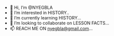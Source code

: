 - 👋 Hi, I’m @NYEGBLA
- 👀 I’m interested in HISTORY..
- 🌱 I’m currently learning HISTORY...
- 💞️ I’m looking to collaborate on LESSON FACTS...
- 📫 REACH ME ON nyegbla@gmail.com...

<!---
NYEGBLA/NYEGBLA is a ✨ special ✨ repository because its `README.md` (this file) appears on your GitHub profile.
You can click the Preview link to take a look at your changes.
--->
